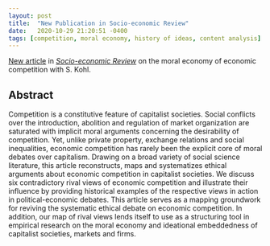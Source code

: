 ```yaml
---
layout: post
title:  "New Publication in Socio-economic Review"
date:   2020-10-29 21:20:51 -0400
tags: [competition, moral economy, history of ideas, content analysis]
---
```


[New article](/publications/publication_files/2020_ser.pdf) in [*Socio-economic Review*](https://academic.oup.com/ser/advance-article/doi/10.1093/ser/mwaa041/5942748) on the moral economy of economic competition with S. Kohl.

<!--more-->

## Abstract

Competition is a constitutive feature of capitalist societies. Social conflicts over the introduction, abolition and regulation of market organization are saturated with implicit moral arguments concerning the desirability of competition. Yet, unlike private property, exchange relations and social inequalities, economic competition has rarely been the explicit core of moral debates over capitalism. Drawing on a broad variety of social science literature, this article reconstructs, maps and systematizes ethical arguments about economic competition in capitalist societies. We discuss six contradictory rival views of economic competition and illustrate their influence by providing historical examples of the respective views in action in political-economic debates. This article serves as a mapping groundwork for reviving the systematic ethical debate on economic competition. In addition, our map of rival views lends itself to use as a structuring tool in empirical research on the moral economy and ideational embeddedness of capitalist societies, markets and firms.